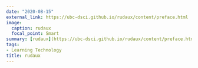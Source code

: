```yaml
---
date: "2020-08-15"
external_link: https://ubc-dsci.github.io/rudaux/content/preface.html
image:
  caption: rudaux
  focal_point: Smart
summary: [rudaux](https://ubc-dsci.github.io/rudaux/content/preface.html) sets up a course where students complete homework on a JupyterHub server that they access via a course management system (via LTI authentication), and homework is graded via nbgrader (which has both manual and autograding capabilities). Grades are posted to the course management system. In its current implementation these docs support only the Canvas course management system, but they could easily be extended to other platforms that use LTI and that have a gradebook API.
tags:
- Learning Technology
title: rudaux
---
```

